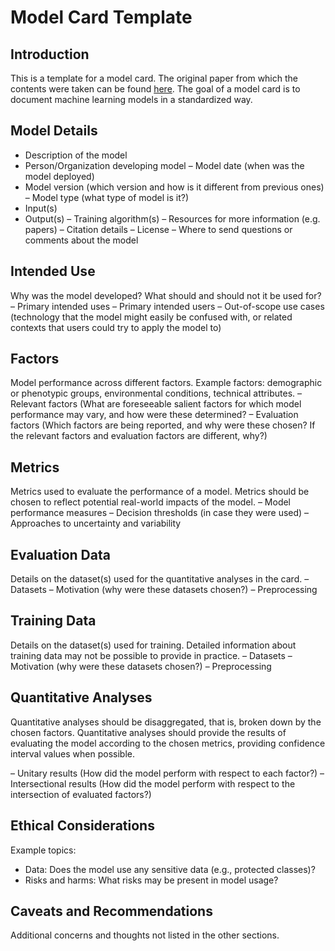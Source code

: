 # Model Card Template

## Introduction
This is a template for a model card. The original paper from which the contents were taken can be found [here](https://arxiv.org/abs/1810.03993). The goal of a model card is to document machine learning models in a standardized way. 

## Model Details
- Description of the model
- Person/Organization developing model
– Model date (when was the model deployed)
- Model version (which version and how is it different from previous ones)
– Model type (what type of model is it?)
- Input(s)
- Output(s)
– Training algorithm(s)
– Resources for more information (e.g. papers)
– Citation details
– License
– Where to send questions or comments about the model

## Intended Use
Why was the model developed? What should and should not it be used for?
– Primary intended uses
– Primary intended users
– Out-of-scope use cases (technology that the model might easily be confused with, or related contexts that users could try to apply the model to)

## Factors
Model performance across different factors. Example factors: demographic or phenotypic groups, environmental conditions, technical attributes.
– Relevant factors (What are foreseeable salient factors for which model performance may vary, and how were these determined?
– Evaluation factors (Which factors are being reported, and why were these chosen? If the relevant factors and evaluation factors are different, why?)

## Metrics
Metrics used to evaluate the performance of a model. Metrics should be chosen to reflect potential real-world impacts of the model.
– Model performance measures
– Decision thresholds (in case they were used)
– Approaches to uncertainty and variability

## Evaluation Data
Details on the dataset(s) used for the quantitative analyses in the card.
– Datasets
– Motivation (why were these datasets chosen?)
– Preprocessing

## Training Data
Details on the dataset(s) used for training. Detailed information about training data may not be possible to provide in practice.
– Datasets
– Motivation (why were these datasets chosen?)
– Preprocessing

## Quantitative Analyses
Quantitative analyses should be disaggregated, that is, broken down by the chosen factors. Quantitative analyses should provide the results of evaluating the model according to the chosen metrics, providing confidence interval values when possible.  

– Unitary results (How did the model perform with respect to each factor?)
– Intersectional results (How did the model perform with respect to the intersection of evaluated factors?)

## Ethical Considerations
Example topics:
- Data: Does the model use any sensitive data (e.g., protected classes)?
- Risks and harms: What risks may be present in model usage?

## Caveats and Recommendations
Additional concerns and thoughts not listed in the other sections.
